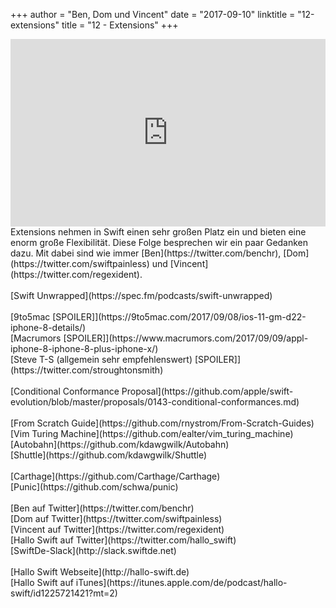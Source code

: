 +++
author = "Ben, Dom und Vincent"
date = "2017-09-10"
linktitle = "12-extensions"
title = "12 - Extensions"
+++

<iframe width="100%" height="300" scrolling="no" frameborder="no" src="https://w.soundcloud.com/player/?url=https%3A//api.soundcloud.com/tracks/341714574&amp;auto_play=false&amp;hide_related=true&amp;show_comments=true&amp;show_user=true&amp;show_reposts=false&amp;visual=true"></iframe>
<br>
Extensions nehmen in Swift einen sehr großen Platz ein und bieten eine enorm große Flexibilität. Diese Folge besprechen wir ein paar Gedanken dazu. Mit dabei sind wie immer [Ben](https://twitter.com/benchr), [Dom](https://twitter.com/swiftpainless) und [Vincent](https://twitter.com/regexident).
<br>
<br>
[Swift Unwrapped](https://spec.fm/podcasts/swift-unwrapped)<br>
<br>
[9to5mac [SPOILER]](https://9to5mac.com/2017/09/08/ios-11-gm-d22-iphone-8-details/)<br>
[Macrumors [SPOILER]](https://www.macrumors.com/2017/09/09/appl-iphone-8-iphone-8-plus-iphone-x/)<br>
[Steve T-S (allgemein sehr empfehlenswert) [SPOILER]](https://twitter.com/stroughtonsmith)<br>
<br>
[Conditional Conformance Proposal](https://github.com/apple/swift-evolution/blob/master/proposals/0143-conditional-conformances.md)<br>
<br>
[From Scratch Guide](https://github.com/rnystrom/From-Scratch-Guides)<br>
[Vim Turing Machine](https://github.com/ealter/vim_turing_machine)<br>
[Autobahn](https://github.com/kdawgwilk/Autobahn)<br>
[Shuttle](https://github.com/kdawgwilk/Shuttle)<br>
<br>
[Carthage](https://github.com/Carthage/Carthage)<br>
[Punic](https://github.com/schwa/punic)<br>
<br>
[Ben auf Twitter](https://twitter.com/benchr)<br>
[Dom auf Twitter](https://twitter.com/swiftpainless)<br>
[Vincent auf Twitter](https://twitter.com/regexident)<br>
[Hallo Swift auf Twitter](https://twitter.com/hallo_swift)<br>
[SwiftDe-Slack](http://slack.swiftde.net)<br>
<br>
[Hallo Swift Webseite](http://hallo-swift.de)<br>
[Hallo Swift auf iTunes](https://itunes.apple.com/de/podcast/hallo-swift/id1225721421?mt=2)<br>
<br>
